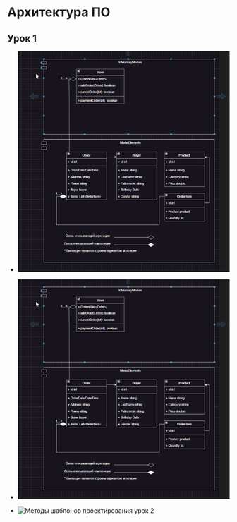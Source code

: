 # Архитектура ПО 
## Урок 1
* ![Онлайн магазин](/src/main/java/org/gb/lesson1/images/1.png)

* ![Приложение для работы с 3D моделями](src/main/java/org/gb/lesson1/images/1.png)

* ![Методы шаблонов проектирования урок 2](lesson1/src/main/java/org/gb/lesson1/images/lessonSecondPlusHomework.png)
 

